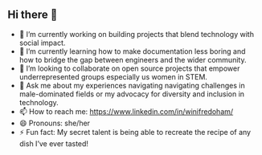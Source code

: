 ## Hi there 👋 

- 🔭 I’m currently working on building projects that blend technology with social impact.
- 🌱 I’m currently learning how to make documentation less boring and how to bridge the gap between engineers and the wider community.
- 👯 I’m looking to collaborate on open source projects that empower underrepresented groups especially us women in STEM.
- 💬 Ask me about my experiences navigating navigating challenges in male-dominated fields or my advocacy for diversity and inclusion in technology.
- 📫 How to reach me: https://www.linkedin.com/in/winifredoham/ 
- 😄 Pronouns: she/her
- ⚡ Fun fact: My secret talent is being able to recreate the recipe of any dish I’ve ever tasted!

